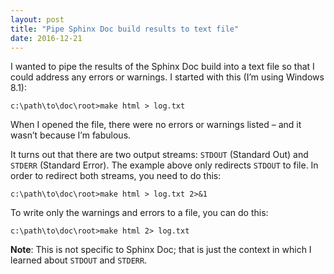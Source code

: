 ```yaml
---
layout: post
title: "Pipe Sphinx Doc build results to text file"
date: 2016-12-21
---
```


I wanted to pipe the results of the Sphinx Doc build into a text file so that I could address any errors or warnings. I started with this (I’m using Windows 8.1):

```
c:\path\to\doc\root>make html > log.txt
```

When I opened the file, there were no errors or warnings listed – and it wasn’t because I’m fabulous.

It turns out that there are two output streams: `STDOUT` (Standard Out) and `STDERR` (Standard Error). The example above only redirects `STDOUT` to file. In order to redirect both streams, you need to do this:

```
c:\path\to\doc\root>make html > log.txt 2>&1
```

To write only the warnings and errors to a file, you can do this:

```
c:\path\to\doc\root>make html 2> log.txt
```

**Note**: This is not specific to Sphinx Doc; that is just the context in which I learned about `STDOUT` and `STDERR`.
